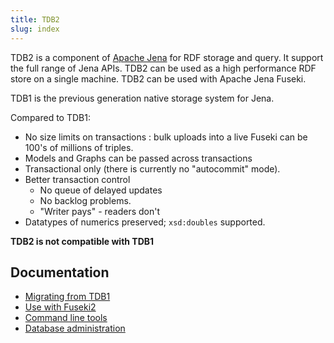 ```yaml
---
title: TDB2
slug: index
---
```


TDB2 is a component of
[Apache Jena](http://jena.apache.org) for RDF storage
and query.  It support the full range of Jena APIs.
TDB2 can be used as a high performance RDF store on a single machine.
TDB2 can be used with Apache Jena Fuseki.

TDB1 is the previous generation native storage system for Jena.

Compared to TDB1:

- No size limits on transactions : bulk uploads into a live Fuseki can be 100's
of millions of triples.
- Models and Graphs can be passed across transactions
- Transactional only (there is currently no "autocommit" mode).
- Better transaction control
    - No queue of delayed updates
    - No backlog problems.
    - "Writer pays" - readers don't
- Datatypes of numerics preserved; `xsd:doubles` supported.

**TDB2 is not compatible with TDB1**

## Documentation

-  [Migrating from TDB1](tdb2_migration.html)
-  [Use with Fuseki2](tdb2_fuseki.html)
-  [Command line tools](tdb2_cmds.html)
-  [Database administration](tdb2_admin.html)
